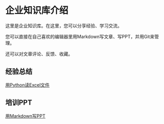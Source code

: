 
# 企业知识库介绍

这里是企业知识库。在这里，您可以分享经验、学习交流。

您可以直接在自己喜欢的编辑器里用Markdown写文章、写PPT，并用Git来管理。

还可以对文章评论、反馈、收藏。

## 经验总结

[用Python读Excel文件](http://127.0.0.1:3001/knowhow?md=py-36)  

## 培训PPT

[用Markdown写PPT](http://127.0.0.1:3001/knowhow?md=marpit.ppt)  



